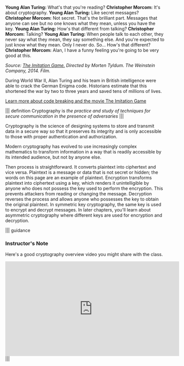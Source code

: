 
**Young Alan Turing:** What's that you're reading?
**Christopher Morcom:** It's about cryptography.
**Young Alan Turing:** Like secret messages?
**Christopher Morcom:** Not secret. That's the brilliant part. Messages that anyone can see but no one knows what they mean, unless you have the key.
**Young Alan Turing:** How's that different from talking?
**Christopher Morcom:** Talking?
**Young Alan Turing:** When people talk to each other, they never say what they mean, they say something else. And you're expected to just know what they mean. Only I never do. So... How's that different?
**Christopher Morcom:** Alan, I have a funny feeling you're going to be very good at this.

*Source: <u>The Imitation Game.</u> Directed by Morten Tyldum. The Weinstein Company, 2014. Film.*

During World War II, Alan Turing and his team in British intelligence were able to crack the German Enigma code.  Historians estimate that this shortened the war by two to three years and saved tens of millions of lives. 

[Learn more about code breaking and the movie The Imitation Game](http://www.newsweek.com/2014/12/12/imitation-game-sparks-new-wave-code-breakers-289170.htm)  

||| definition 
 Cryptography is *the practice and study of techniques for secure communication in the presence of adversaries* 
|||

Cryptography is the science of designing systems to store and transmit data in a secure way so that it preserves its integrity and is only accessible to those with proper authentication and authorization.

Modern cryptography has evolved to use increasingly complex mathematics to transform information in a way that is readily accessible by its intended audience, but not by anyone else.

Then process is straightforward. It converts plaintext into ciphertext and vice versa. Plaintext is a message or data that is not secret or hidden; the words on this page are an example of plaintext. Encryption transforms plaintext into ciphertext using a key, which renders it unintelligible by anyone who does not possess the key used to perform the encryption. This prevents attackers from reading or changing the message. Decryption reverses the process and allows anyone who possesses the key to obtain the original plaintext. In symmetric key cryptography, the same key is used to encrypt and decrypt messages. In later chapters, you'll learn about asymmetric cryptography where different keys are used for encryption and decryption. 

||| guidance
### Instructor's Note
Here's a good cryptography overview video you might share with the class. 

<iframe width="550" height="300" src="https://www.youtube.com/embed/-yFZGF8FHSg" frameborder="0" allowfullscreen></iframe>
|||






